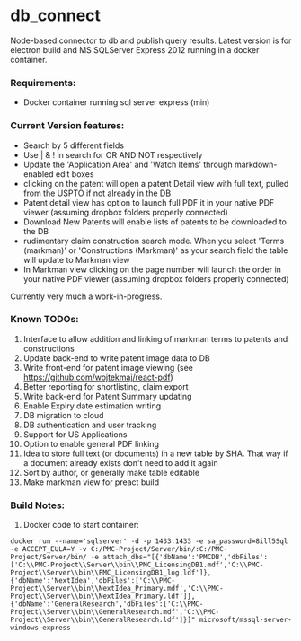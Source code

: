 # db_connect
Node-based connector to db and publish query results. Latest version is for electron build and MS SQLServer Express 2012 running in a docker container.

### Requirements:
* Docker container running sql server express (min)

### Current Version features:
* Search by 5 different fields
* Use | & ! in search for OR AND NOT respectively
* Update the 'Application Area' and 'Watch Items' through markdown-enabled edit boxes
* clicking on the patent will open a patent Detail view with full text, pulled from the USPTO if not already in the DB
* Patent detail view has option to launch full PDF it in your native PDF viewer (assuming dropbox folders properly connected)
* Download New Patents will enable lists of patents to be downloaded to the DB
* rudimentary claim construction search mode. When you select 'Terms (markman)' or 'Constructions (Markman)' as your search field the table will update to Markman view
* In Markman view clicking on the page number will launch the order in your native PDF viewer (assuming dropbox folders properly connected)

Currently very much a work-in-progress.

### Known TODOs:

1. Interface to allow addition and linking of markman terms to patents and constructions
1. Update back-end to write patent image data to DB
1. Write front-end for patent image viewing (see https://github.com/wojtekmaj/react-pdf)
1. Better reporting for shortlisting, claim export
1. Write back-end for Patent Summary updating
1. Enable Expiry date estimation writing
1. DB migration to cloud
1. DB authentication and user tracking
1. Support for US Applications
1. Option to enable general PDF linking
1. Idea to store full text (or documents) in a new table by SHA. That way if a document already exists don't need to add it again
1. Sort by author, or generally make table editable
  1. Make markman view for preact build

### Build Notes:
1. Docker code to start container:
``` 
docker run --name='sqlserver' -d -p 1433:1433 -e sa_password=8ill5Sql -e ACCEPT_EULA=Y -v C:/PMC-Project/Server/bin/:C:/PMC-Project/Server/bin/ -e attach_dbs="[{'dbName':'PMCDB','dbFiles':['C:\\PMC-Project\\Server\\bin\\PMC_LicensingDB1.mdf','C:\\PMC-Project\\Server\\bin\\PMC_LicensingDB1_log.ldf']},{'dbName':'NextIdea','dbFiles':['C:\\PMC-Project\\Server\\bin\\NextIdea_Primary.mdf','C:\\PMC-Project\\Server\\bin\\NextIdea_Primary.ldf']},{'dbName':'GeneralResearch','dbFiles':['C:\\PMC-Project\\Server\\bin\\GeneralResearch.mdf','C:\\PMC-Project\\Server\\bin\\GeneralResearch.ldf']}]" microsoft/mssql-server-windows-express
```